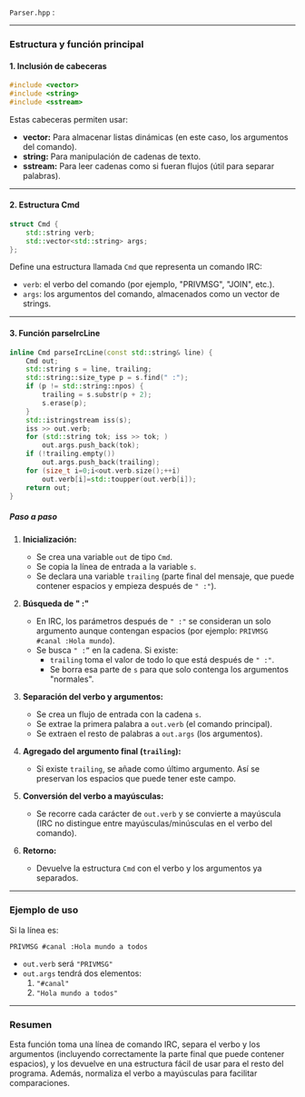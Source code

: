 `Parser.hpp` :

---

### Estructura y función principal

#### 1. Inclusión de cabeceras

```c++
#include <vector>
#include <string>
#include <sstream>
```

Estas cabeceras permiten usar:

- **vector:** Para almacenar listas dinámicas (en este caso, los argumentos del comando).
- **string:** Para manipulación de cadenas de texto.
- **sstream:** Para leer cadenas como si fueran flujos (útil para separar palabras).

---

#### 2. Estructura Cmd

```c++
struct Cmd {
    std::string verb;
    std::vector<std::string> args;
};
```

Define una estructura llamada `Cmd` que representa un comando IRC:

- `verb`: el verbo del comando (por ejemplo, "PRIVMSG", "JOIN", etc.).
- `args`: los argumentos del comando, almacenados como un vector de strings.

---

#### 3. Función parseIrcLine

```c++
inline Cmd parseIrcLine(const std::string& line) {
    Cmd out;
    std::string s = line, trailing;
    std::string::size_type p = s.find(" :");
    if (p != std::string::npos) {
        trailing = s.substr(p + 2);
        s.erase(p);
    }
    std::istringstream iss(s);
    iss >> out.verb;
    for (std::string tok; iss >> tok; )
        out.args.push_back(tok);
    if (!trailing.empty())
        out.args.push_back(trailing);
    for (size_t i=0;i<out.verb.size();++i)
        out.verb[i]=std::toupper(out.verb[i]);
    return out;
}
```

##### Paso a paso

1. **Inicialización:**

   - Se crea una variable `out` de tipo `Cmd`.
   - Se copia la línea de entrada a la variable `s`.
   - Se declara una variable `trailing` (parte final del mensaje, que puede contener espacios y empieza después de `" :"`).

2. **Búsqueda de " :"**

   - En IRC, los parámetros después de `" :"` se consideran un solo argumento aunque contengan espacios (por ejemplo: `PRIVMSG #canal :Hola mundo`).
   - Se busca `" :”` en la cadena. Si existe:
     - `trailing` toma el valor de todo lo que está después de `" :"`.
     - Se borra esa parte de `s` para que solo contenga los argumentos "normales".

3. **Separación del verbo y argumentos:**

   - Se crea un flujo de entrada con la cadena `s`.
   - Se extrae la primera palabra a `out.verb` (el comando principal).
   - Se extraen el resto de palabras a `out.args` (los argumentos).

4. **Agregado del argumento final (`trailing`):**

   - Si existe `trailing`, se añade como último argumento. Así se preservan los espacios que puede tener este campo.

5. **Conversión del verbo a mayúsculas:**

   - Se recorre cada carácter de `out.verb` y se convierte a mayúscula (IRC no distingue entre mayúsculas/minúsculas en el verbo del comando).

6. **Retorno:**
   - Devuelve la estructura `Cmd` con el verbo y los argumentos ya separados.

---

### Ejemplo de uso

Si la línea es:

```
PRIVMSG #canal :Hola mundo a todos
```

- `out.verb` será `"PRIVMSG"`
- `out.args` tendrá dos elementos:
  1. `"#canal"`
  2. `"Hola mundo a todos"`

---

### Resumen

Esta función toma una línea de comando IRC, separa el verbo y los argumentos (incluyendo correctamente la parte final que puede contener espacios), y los devuelve en una estructura fácil de usar para el resto del programa. Además, normaliza el verbo a mayúsculas para facilitar comparaciones.

